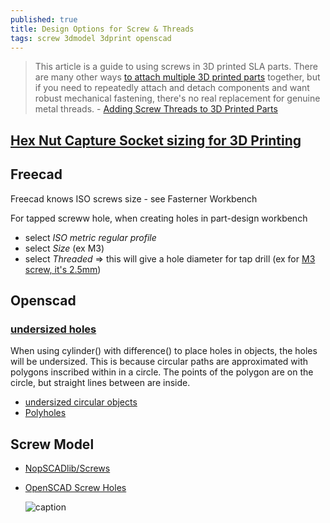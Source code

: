 ```yaml
---
published: true
title: Design Options for Screw & Threads
tags: screw 3dmodel 3dprint openscad
---
```

> This article is a guide to using screws in 3D printed SLA parts. There are many other ways [to attach multiple 3D printed parts](https://formlabs.com/blog/how-to-create-models-larger-than-your-3d-printers-build-volume/)  together, but if you need to repeatedly attach and detach components and want robust mechanical fastening, there's no real replacement for genuine metal threads. -  [Adding Screw Threads to 3D Printed Parts](https://formlabs.com/blog/adding-screw-threads-3d-printed-parts/)

## [Hex Nut Capture Socket sizing for 3D Printing](https://airtripper.com/1594/hex-nut-capture-socket-sizing-for-3d-printing/)

## Freecad

Freecad knows ISO screws size - see Fasterner Workbench

For tapped screww hole, when creating holes in part-design workbench
- select _ISO metric regular profile_
- select _Size_ (ex M3)
- select  _Threaded_ => this will give a hole diameter for tap drill (ex for [M3 screw, it's 2.5mm](https://www.thingiverse.com/groups/sunhokey-3d-printer-owners/forums/general/topic:5484#comment-838622))

## Openscad
### [undersized holes](https://en.wikibooks.org/wiki/OpenSCAD_User_Manual/The_OpenSCAD_Language#cylinder)

When using cylinder() with difference() to place holes in objects, the holes will be undersized. This is because circular paths are approximated with polygons inscribed within in a circle. The points of the polygon are on the circle, but straight lines between are inside.

- [undersized circular objects](https://en.wikibooks.org/wiki/OpenSCAD_User_Manual/undersized_circular_objects)
- [Polyholes](http://hydraraptor.blogspot.com/2011/02/polyholes.html)

## Screw Model
- [NopSCADlib/Screws](https://github.com/nophead/NopSCADlib/blob/master/readme.md#screws)
- [OpenSCAD Screw Holes](https://www.thingiverse.com/thing:1731893)
    
    ![caption](https://upload.wikimedia.org/wikipedia/commons/thumb/8/85/OpenSCAD_Under_size_hole.jpg/240px-OpenSCAD_Under_size_hole.jpg)
